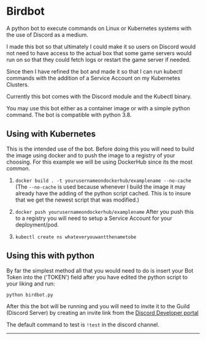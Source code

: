 # Birdbot
A python bot to execute commands on Linux or Kubernetes systems with the use of Discord as a medium.


I made this bot so that ultimately I could make it so users on Discord would not need to have access to the actual box that some game servers would run on so that they could fetch logs or restart the game server if needed.

Since then I have refined the bot and made it so that I can run kubectl commands with the addition of a Service Account on my Kubernetes Clusters.

Currently this bot comes with the Discord module and the Kubectl binary.

You may use this bot either as a container image or with a simple python command. The bot is compatible with python 3.8.

## Using with Kubernetes
This is the intended use of the bot. Before doing this you will need to build the image using docker and to push the image to a registry of your choosing. 
For this example we will be using DockerHub since its the most common.

1. ```docker build . -t yourusernameondockerhub/examplename --no-cache```
   (The ```--no-cache``` is used because whenever I build the image it may already have the adding of the python script cached. This is to insure that      we get the newest script that was modified.)
2. ```docker push yourusernameondockerhub/examplename```
   After you push this to a registry you will need to setup a Service Account for your deployment/pod. 
   
1. ```kubectl create ns whateveryouwantthenametobe``` 

## Using this with python
By far the simplest method all that you would need to do is insert your Bot Token into the ('TOKEN') field after you have edited the python script to your liking and run:

``` python birdbot.py ```

After this the bot will be running and you will need to invite it to the Guild (Discord Server) by creating an invite link from the [Discord Developer portal](https://discord.com/developers/applications) 

The default command to test is ```!test``` in the discord channel.

-------------------------------------------------------------



